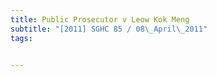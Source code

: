 ```yaml
---
title: Public Prosecutor v Leow Kok Meng 
subtitle: "[2011] SGHC 85 / 08\_April\_2011"
tags:


---
```


